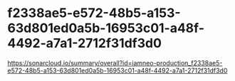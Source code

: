 # f2338ae5-e572-48b5-a153-63d801ed0a5b-16953c01-a48f-4492-a7a1-2712f31df3d0
https://sonarcloud.io/summary/overall?id=iamneo-production_f2338ae5-e572-48b5-a153-63d801ed0a5b-16953c01-a48f-4492-a7a1-2712f31df3d0

